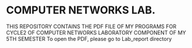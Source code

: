 # COMPUTER NETWORKS LAB.  
THIS REPOSITORY CONTAINS THE PDF FILE OF MY PROGRAMS FOR CYCLE2 OF COMPUTER NETWORKS LABORATORY COMPONENT OF MY 5TH SEMESTER
To open the PDF, please go to Lab_report directory
